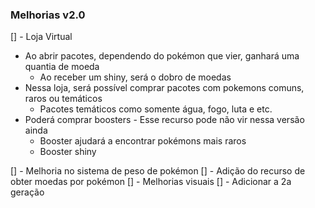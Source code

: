 ### Melhorias v2.0

[] - Loja Virtual

- Ao abrir pacotes, dependendo do pokémon que vier, ganhará uma quantia de moeda
  - Ao receber um shiny, será o dobro de moedas
- Nessa loja, será possível comprar pacotes com pokemons comuns, raros ou temáticos
  - Pacotes temáticos como somente água, fogo, luta e etc.
- Poderá comprar boosters - Esse recurso pode não vir nessa versão ainda
  - Booster ajudará a encontrar pokémons mais raros
  - Booster shiny

[] - Melhoria no sistema de peso de pokémon
[] - Adição do recurso de obter moedas por pokémon
[] - Melhorias visuais
[] - Adicionar a 2a geração

